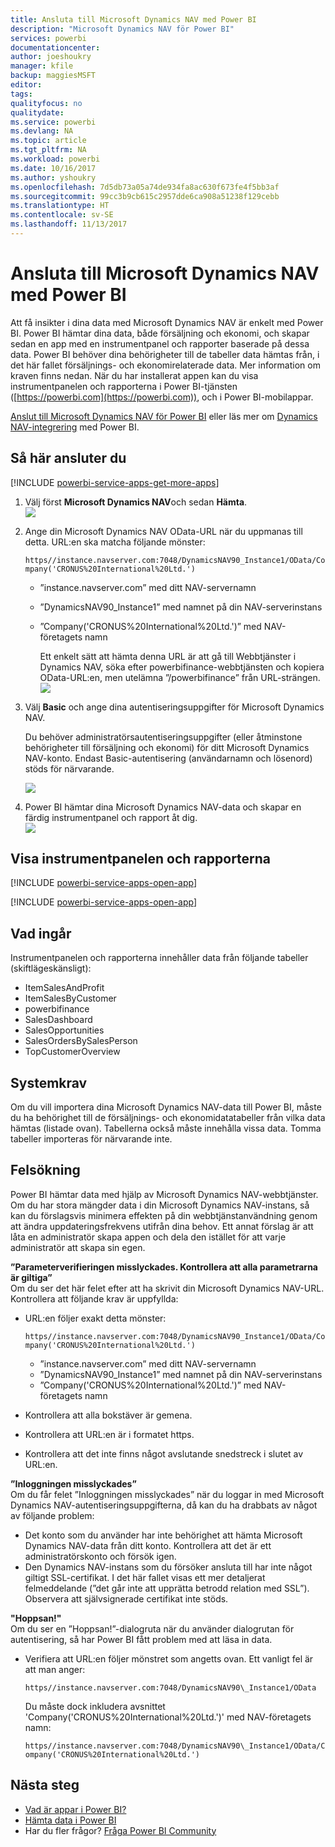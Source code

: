 ```yaml
---
title: Ansluta till Microsoft Dynamics NAV med Power BI
description: "Microsoft Dynamics NAV för Power BI"
services: powerbi
documentationcenter: 
author: joeshoukry
manager: kfile
backup: maggiesMSFT
editor: 
tags: 
qualityfocus: no
qualitydate: 
ms.service: powerbi
ms.devlang: NA
ms.topic: article
ms.tgt_pltfrm: NA
ms.workload: powerbi
ms.date: 10/16/2017
ms.author: yshoukry
ms.openlocfilehash: 7d5db73a05a74de934fa8ac630f673fe4f5bb3af
ms.sourcegitcommit: 99cc3b9cb615c2957dde6ca908a51238f129cebb
ms.translationtype: HT
ms.contentlocale: sv-SE
ms.lasthandoff: 11/13/2017
---
```

# <a name="connect-to-microsoft-dynamics-nav-with-power-bi"></a>Ansluta till Microsoft Dynamics NAV med Power BI
Att få insikter i dina data med Microsoft Dynamics NAV är enkelt med Power BI. Power BI hämtar dina data, både försäljning och ekonomi, och skapar sedan en app med en instrumentpanel och rapporter baserade på dessa data. Power BI behöver dina behörigheter till de tabeller data hämtas från, i det här fallet försäljnings- och ekonomirelaterade data. Mer information om kraven finns nedan. När du har installerat appen kan du visa instrumentpanelen och rapporterna i Power BI-tjänsten ([https://powerbi.com](https://powerbi.com)), och i Power BI-mobilappar. 

[Anslut till Microsoft Dynamics NAV för Power BI](https://app.powerbi.com/getdata/services/microsoft-dynamics-nav) eller läs mer om [Dynamics NAV-integrering](https://powerbi.microsoft.com/integrations/microsoft-dynamics-nav) med Power BI.

## <a name="how-to-connect"></a>Så här ansluter du
[!INCLUDE [powerbi-service-apps-get-more-apps](./includes/powerbi-service-apps-get-more-apps.md)]

1. Välj först **Microsoft Dynamics NAV**och sedan **Hämta**.  
   ![](media/service-connect-to-microsoft-dynamics-nav/mdnav.png)
2. Ange din Microsoft Dynamics NAV OData-URL när du uppmanas till detta. URL:en ska matcha följande mönster:
   
    `https//instance.navserver.com:7048/DynamicsNAV90_Instance1/OData/Company('CRONUS%20International%20Ltd.')`
   
   * ”instance.navserver.com” med ditt NAV-servernamn
   * ”DynamicsNAV90\_Instance1” med namnet på din NAV-serverinstans
   * ”Company('CRONUS%20International%20Ltd.')” med NAV-företagets namn
     
     Ett enkelt sätt att hämta denna URL är att gå till Webbtjänster i Dynamics NAV, söka efter powerbifinance-webbtjänsten och kopiera OData-URL:en, men utelämna ”/powerbifinance” från URL-strängen.  
     ![](media/service-connect-to-microsoft-dynamics-nav/param.png)
3. Välj **Basic** och ange dina autentiseringsuppgifter för Microsoft Dynamics NAV.
   
    Du behöver administratörsautentiseringsuppgifter (eller åtminstone behörigheter till försäljning och ekonomi) för ditt Microsoft Dynamics NAV-konto.  Endast Basic-autentisering (användarnamn och lösenord) stöds för närvarande.
   
    ![](media/service-connect-to-microsoft-dynamics-nav/creds.png)
4. Power BI hämtar dina Microsoft Dynamics NAV-data och skapar en färdig instrumentpanel och rapport åt dig.   
   ![](media/service-connect-to-microsoft-dynamics-nav/dashboard.png)

## <a name="view-the-dashboard-and-reports"></a>Visa instrumentpanelen och rapporterna
[!INCLUDE [powerbi-service-apps-open-app](./includes/powerbi-service-apps-open-app.md)]

[!INCLUDE [powerbi-service-apps-open-app](./includes/powerbi-service-apps-what-now.md)]

## <a name="whats-included"></a>Vad ingår
Instrumentpanelen och rapporterna innehåller data från följande tabeller (skiftlägeskänsligt):  

* ItemSalesAndProfit  
* ItemSalesByCustomer  
* powerbifinance  
* SalesDashboard  
* SalesOpportunities  
* SalesOrdersBySalesPerson  
* TopCustomerOverview  

## <a name="system-requirements"></a>Systemkrav
Om du vill importera dina Microsoft Dynamics NAV-data till Power BI, måste du ha behörighet till de försäljnings- och ekonomidatatabeller från vilka data hämtas (listade ovan). Tabellerna också måste innehålla vissa data. Tomma tabeller importeras för närvarande inte.

## <a name="troubleshooting"></a>Felsökning
Power BI hämtar data med hjälp av Microsoft Dynamics NAV-webbtjänster. Om du har stora mängder data i din Microsoft Dynamics NAV-instans, så kan du förslagsvis minimera effekten på din webbtjänstanvändning genom att ändra uppdateringsfrekvens utifrån dina behov. Ett annat förslag är att låta en administratör skapa appen och dela den istället för att varje administratör att skapa sin egen.

**”Parameterverifieringen misslyckades. Kontrollera att alla parametrarna är giltiga”**  
Om du ser det här felet efter att ha skrivit din Microsoft Dynamics NAV-URL. Kontrollera att följande krav är uppfyllda:

* URL:en följer exakt detta mönster:
  
    `https//instance.navserver.com:7048/DynamicsNAV90_Instance1/OData/Company('CRONUS%20International%20Ltd.')`
  
  * ”instance.navserver.com” med ditt NAV-servernamn
  * ”DynamicsNAV90\_Instance1” med namnet på din NAV-serverinstans
  * ”Company('CRONUS%20International%20Ltd.')” med NAV-företagets namn
* Kontrollera att alla bokstäver är gemena.  
* Kontrollera att URL:en är i formatet https.  
* Kontrollera att det inte finns något avslutande snedstreck i slutet av URL:en.

**”Inloggningen misslyckades”**  
Om du får felet ”Inloggningen misslyckades” när du loggar in med Microsoft Dynamics NAV-autentiseringsuppgifterna, då kan du ha drabbats av något av följande problem:

* Det konto som du använder har inte behörighet att hämta Microsoft Dynamics NAV-data från ditt konto. Kontrollera att det är ett administratörskonto och försök igen.
* Den Dynamics NAV-instans som du försöker ansluta till har inte något giltigt SSL-certifikat. I det här fallet visas ett mer detaljerat felmeddelande (”det går inte att upprätta betrodd relation med SSL”). Observera att självsignerade certifikat inte stöds.

**"Hoppsan!"**  
Om du ser en ”Hoppsan!”-dialogruta när du använder dialogrutan för autentisering, så har Power BI fått problem med att läsa in data.

* Verifiera att URL:en följer mönstret som angetts ovan. Ett vanligt fel är att man anger:
  
    `https//instance.navserver.com:7048/DynamicsNAV90\_Instance1/OData`
  
    Du måste dock inkludera avsnittet 'Company('CRONUS%20International%20Ltd.')' med NAV-företagets namn:
  
    `https//instance.navserver.com:7048/DynamicsNAV90\_Instance1/OData/Company('CRONUS%20International%20Ltd.')`

## <a name="next-steps"></a>Nästa steg
* [Vad är appar i Power BI?](service-install-use-apps.md)
* [Hämta data i Power BI](service-get-data.md)
* Har du fler frågor? [Fråga Power BI Community](http://community.powerbi.com/)

